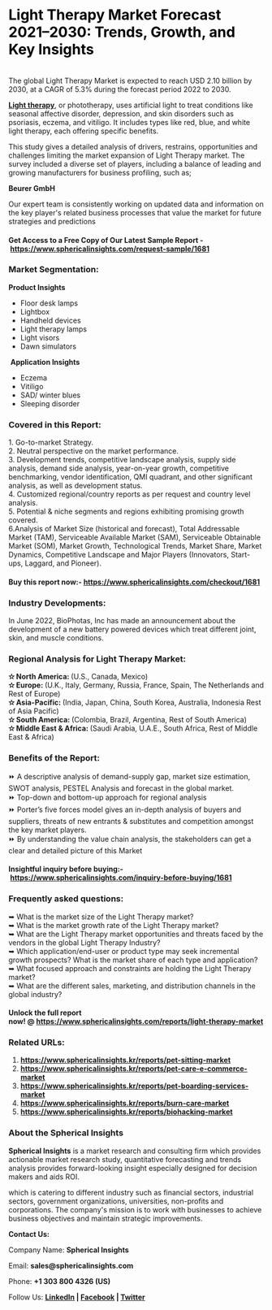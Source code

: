 <div class="content-body__description">
<div class="content-body__description">
<div class="content-body__description">
<h1><span style="color: #000000;">Light Therapy Market Forecast 2021&ndash;2030: Trends, Growth, and Key Insights</span></h1>
<div class="content-body__detail">&nbsp;
<div class="content-body__description">The global Light Therapy Market is expected to reach USD 2.10 billion by 2030, at a CAGR of 5.3% during the forecast period 2022 to 2030.</div>
<div class="content-body__detail">
<section id="section_0" class="entry fr-view">
<p><strong><a href="https://www.sphericalinsights.com/reports/light-therapy-market" target="_blank" rel="noopener">Light therapy</a></strong>, or phototherapy, uses artificial light to treat conditions like seasonal affective disorder, depression, and skin disorders such as psoriasis, eczema, and vitiligo. It includes types like red, blue, and white light therapy, each offering specific benefits.</p>
<p>This study gives a detailed analysis of drivers, restrains, opportunities and challenges limiting the market expansion of Light Therapy market. The survey included a diverse set of players, including a balance of leading and growing manufacturers for business profiling, such as;</p>
<p><strong>Beurer GmbH</strong></p>
<p>Our expert team is consistently working on updated data and information on the key player's related business processes that value the market for future strategies and predictions</p>
<h4><strong>Get Access to a Free Copy of Our Latest Sample Report -&nbsp;<a href="https://www.sphericalinsights.com/request-sample/1681" target="_blank" rel="noopener">https://www.sphericalinsights.com/request-sample/1681</a></strong></h4>
<h3><strong>Market Segmentation:</strong></h3>
<p><strong>Product Insights</strong></p>
<ul>
<li>Floor desk lamps</li>
<li>Lightbox</li>
<li>Handheld devices</li>
<li>Light therapy lamps</li>
<li>Light visors</li>
<li>Dawn simulators</li>
</ul>
<p>&nbsp;<strong>Application Insights</strong></p>
<ul>
<li>Eczema</li>
<li>Vitiligo</li>
<li>SAD/ winter blues</li>
<li>Sleeping disorder</li>
</ul>
<h3>Covered in this Report:</h3>
<p>1. Go-to-market Strategy.<br />2. Neutral perspective on the market performance.<br />3. Development trends, competitive landscape analysis, supply side analysis, demand side analysis, year-on-year growth, competitive benchmarking, vendor identification, QMI quadrant, and other significant analysis, as well as development status.<br />4. Customized regional/country reports as per request and country level analysis.<br />5. Potential &amp; niche segments and regions exhibiting promising growth covered.<br />6.Analysis of Market Size (historical and forecast), Total Addressable Market (TAM), Serviceable Available Market (SAM), Serviceable Obtainable Market (SOM), Market Growth, Technological Trends, Market Share, Market Dynamics, Competitive Landscape and Major Players (Innovators, Start-ups, Laggard, and Pioneer).</p>
<h4>Buy this report now:-&nbsp;<a href="https://www.sphericalinsights.com/checkout/1681" target="_blank" rel="noopener">https://www.sphericalinsights.com/checkout/1681</a></h4>
<h3>Industry Developments:</h3>
<p>In June 2022, BioPhotas, Inc has made an announcement about the development of a new battery powered devices which treat different joint, skin, and muscle conditions.</p>
<h3><strong>Regional Analysis for Light Therapy Market:</strong></h3>
<p><strong>✫ North America:&nbsp;</strong>(U.S., Canada, Mexico)<br /><strong>✫ Europe:&nbsp;</strong>(U.K., Italy, Germany, Russia, France, Spain, The Netherlands and Rest of Europe)<br /><strong>✫ Asia-Pacific:&nbsp;</strong>(India, Japan, China, South Korea, Australia, Indonesia Rest of Asia Pacific)<br /><strong>✫ South America:&nbsp;</strong>(Colombia, Brazil, Argentina, Rest of South America)<br /><strong>✫ Middle East &amp; Africa:&nbsp;</strong>(Saudi Arabia, U.A.E., South Africa, Rest of Middle East &amp; Africa)</p>
<h3>Benefits of the Report:</h3>
<p>⏩ A descriptive analysis of demand-supply gap, market size estimation, SWOT analysis, PESTEL Analysis and forecast in the global market.<br />⏩ Top-down and bottom-up approach for regional analysis<br />⏩ Porter&rsquo;s five forces model gives an in-depth analysis of buyers and suppliers, threats of new entrants &amp; substitutes and competition amongst the key market players.<br />⏩ By understanding the value chain analysis, the stakeholders can get a clear and detailed picture of this Market</p>
<h4>Insightful inquiry before buying:-&nbsp;<a href="https://www.sphericalinsights.com/inquiry-before-buying/1681" target="_blank" rel="noopener">https://www.sphericalinsights.com/inquiry-before-buying/1681</a></h4>
<h3>Frequently asked questions:</h3>
<p>➥ What is the market size of the Light Therapy market?<br />➥ What is the market growth rate of the Light Therapy market?<br />➥ What are the Light Therapy market opportunities and threats faced by the vendors in the global Light Therapy Industry?<br />➥ Which application/end-user or product type may seek incremental growth prospects? What is the market share of each type and application?<br />➥ What focused approach and constraints are holding the Light Therapy market?<br />➥ What are the different sales, marketing, and distribution channels in the global industry?</p>
<h4>Unlock the full report now!&nbsp;@&nbsp;<a href="https://www.sphericalinsights.com/reports/light-therapy-market" target="_blank" rel="noopener">https://www.sphericalinsights.com/reports/light-therapy-market</a></h4>
<h3><strong>Related URLs:</strong></h3>
<ol>
<li><strong><a href="https://www.sphericalinsights.kr/reports/pet-sitting-market">https://www.sphericalinsights.kr/reports/pet-sitting-market</a></strong></li>
<li><strong><a href="https://www.sphericalinsights.kr/reports/pet-care-e-commerce-market">https://www.sphericalinsights.kr/reports/pet-care-e-commerce-market</a></strong></li>
<li><strong><a href="https://www.sphericalinsights.kr/reports/pet-boarding-services-market">https://www.sphericalinsights.kr/reports/pet-boarding-services-market</a></strong></li>
<li><strong><a href="https://www.sphericalinsights.kr/reports/burn-care-market">https://www.sphericalinsights.kr/reports/burn-care-market</a></strong></li>
<li><strong><a href="https://www.sphericalinsights.kr/reports/biohacking-market">https://www.sphericalinsights.kr/reports/biohacking-market</a>&nbsp;<br /></strong></li>
</ol>
<h3><strong>About the Spherical Insights</strong></h3>
<p><strong>Spherical Insights</strong>&nbsp;is a market research and consulting firm which provides actionable market research study, quantitative forecasting and trends analysis provides forward-looking insight especially designed for decision makers and aids ROI.</p>
<p>which is catering to different industry such as financial sectors, industrial sectors, government organizations, universities, non-profits and corporations. The company's mission is to work with businesses to achieve business objectives and maintain strategic improvements.</p>
<p><strong>Contact Us:</strong></p>
<p>Company Name:&nbsp;<strong>Spherical Insights</strong></p>
<p>Email:&nbsp;<strong>sales@sphericalinsights.com</strong></p>
<p>Phone:&nbsp;<strong>+1 303 800 4326 (US)</strong></p>
<p>Follow Us:&nbsp;<strong><a href="https://www.linkedin.com/company/spherical-insight/"><u>LinkedIn</u></a>&nbsp;|&nbsp;<a href="https://www.facebook.com/sphericalinsights22"><u>Facebook</u></a>&nbsp;|&nbsp;<a href="https://twitter.com/SInsights_US"><u>Twitter</u></a></strong></p>
</section>
</div>
</div>
</div>
</div>
</div>
